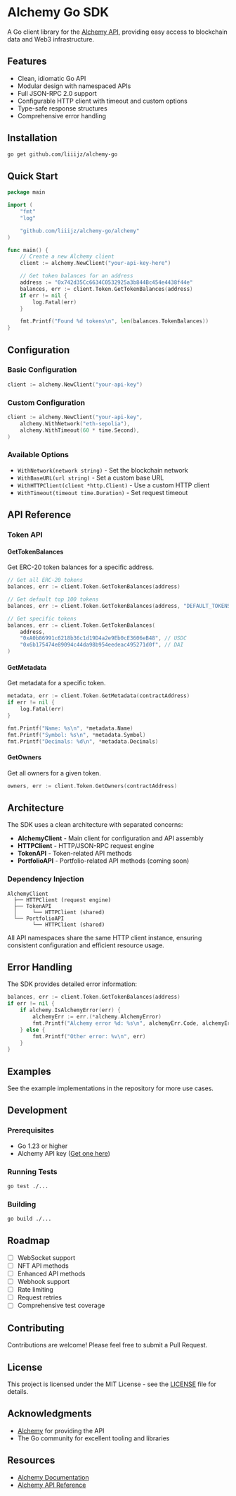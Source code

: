 # Alchemy Go SDK

A Go client library for the [Alchemy API](https://www.alchemy.com/), providing easy access to blockchain data and Web3 infrastructure.

## Features

- Clean, idiomatic Go API
- Modular design with namespaced APIs
- Full JSON-RPC 2.0 support
- Configurable HTTP client with timeout and custom options
- Type-safe response structures
- Comprehensive error handling

## Installation

```bash
go get github.com/liiijz/alchemy-go
```

## Quick Start

```go
package main

import (
    "fmt"
    "log"

    "github.com/liiijz/alchemy-go/alchemy"
)

func main() {
    // Create a new Alchemy client
    client := alchemy.NewClient("your-api-key-here")

    // Get token balances for an address
    address := "0x742d35Cc6634C0532925a3b844Bc454e4438f44e"
    balances, err := client.Token.GetTokenBalances(address)
    if err != nil {
        log.Fatal(err)
    }

    fmt.Printf("Found %d tokens\n", len(balances.TokenBalances))
}
```

## Configuration

### Basic Configuration

```go
client := alchemy.NewClient("your-api-key")
```

### Custom Configuration

```go
client := alchemy.NewClient("your-api-key",
    alchemy.WithNetwork("eth-sepolia"),
    alchemy.WithTimeout(60 * time.Second),
)
```

### Available Options

- `WithNetwork(network string)` - Set the blockchain network
- `WithBaseURL(url string)` - Set a custom base URL
- `WithHTTPClient(client *http.Client)` - Use a custom HTTP client
- `WithTimeout(timeout time.Duration)` - Set request timeout

## API Reference

### Token API

#### GetTokenBalances

Get ERC-20 token balances for a specific address.

```go
// Get all ERC-20 tokens
balances, err := client.Token.GetTokenBalances(address)

// Get default top 100 tokens
balances, err := client.Token.GetTokenBalances(address, "DEFAULT_TOKENS")

// Get specific tokens
balances, err := client.Token.GetTokenBalances(
    address,
    "0xA0b86991c6218b36c1d19D4a2e9Eb0cE3606eB48", // USDC
    "0x6b175474e89094c44da98b954eedeac495271d0f", // DAI
)
```

#### GetMetadata

Get metadata for a specific token.

```go
metadata, err := client.Token.GetMetadata(contractAddress)
if err != nil {
    log.Fatal(err)
}

fmt.Printf("Name: %s\n", *metadata.Name)
fmt.Printf("Symbol: %s\n", *metadata.Symbol)
fmt.Printf("Decimals: %d\n", *metadata.Decimals)
```

#### GetOwners

Get all owners for a given token.

```go
owners, err := client.Token.GetOwners(contractAddress)
```

## Architecture

The SDK uses a clean architecture with separated concerns:

- **AlchemyClient** - Main client for configuration and API assembly
- **HTTPClient** - HTTP/JSON-RPC request engine
- **TokenAPI** - Token-related API methods
- **PortfolioAPI** - Portfolio-related API methods (coming soon)

### Dependency Injection

```
AlchemyClient
  ├── HTTPClient (request engine)
  ├── TokenAPI
  │     └── HTTPClient (shared)
  └── PortfolioAPI
        └── HTTPClient (shared)
```

All API namespaces share the same HTTP client instance, ensuring consistent configuration and efficient resource usage.

## Error Handling

The SDK provides detailed error information:

```go
balances, err := client.Token.GetTokenBalances(address)
if err != nil {
    if alchemy.IsAlchemyError(err) {
        alchemyErr := err.(*alchemy.AlchemyError)
        fmt.Printf("Alchemy error %d: %s\n", alchemyErr.Code, alchemyErr.Message)
    } else {
        fmt.Printf("Other error: %v\n", err)
    }
}
```

## Examples

See the example implementations in the repository for more use cases.

## Development

### Prerequisites

- Go 1.23 or higher
- Alchemy API key ([Get one here](https://www.alchemy.com/))

### Running Tests

```bash
go test ./...
```

### Building

```bash
go build ./...
```

## Roadmap

- [ ] WebSocket support
- [ ] NFT API methods
- [ ] Enhanced API methods
- [ ] Webhook support
- [ ] Rate limiting
- [ ] Request retries
- [ ] Comprehensive test coverage

## Contributing

Contributions are welcome! Please feel free to submit a Pull Request.

## License

This project is licensed under the MIT License - see the [LICENSE](LICENSE) file for details.

## Acknowledgments

- [Alchemy](https://www.alchemy.com/) for providing the API
- The Go community for excellent tooling and libraries

## Resources

- [Alchemy Documentation](https://docs.alchemy.com/)
- [Alchemy API Reference](https://docs.alchemy.com/reference/api-overview)
